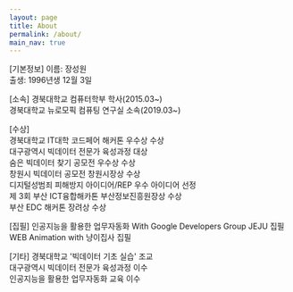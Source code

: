 ```yaml
---
layout: page
title: About
permalink: /about/
main_nav: true
---
```


[기본정보]
이름: 장성원  
출생: 1996년생 12월 3일  

[소속]
경북대학교 컴퓨터학부 학사(2015.03~)  
경북대학교 뉴로모픽 컴퓨팅  연구실 소속(2019.03~)  

[수상]  
경북대학교 IT대학 코드페어 해커톤 우수상 수상  
대구광역시 빅데이터 전문가 육성과정 대상  
숨은 빅데이터 찾기 공모전 우수상 수상  
창원시 빅데이터 공모전 창원시장상 수상  
디지털성범죄 피해방지 아이디어/REP 우수 아이디어 선정  
제 3회 부산 ICT융합해카톤 부산정보진흥원장상 수상  
부산 EDC 해커톤 장려상 수상  

[집필]
인공지능을 활용한 업무자동화 With Google Developers Group JEJU 집필  
WEB Animation with 냥이집사 집필  

[기타]
경북대학교 '빅데이터 기초 실습' 조교  
대구광역시 빅데이터 전문가 육성과정 이수  
인공지능을 활용한 업무자동화 교육 이수  

[centrarium]: https://github.com/bencentra/centrarium
[bencentra]: http://bencentra.com
[jekyll]: https://github.com/jekyll/jekyll
